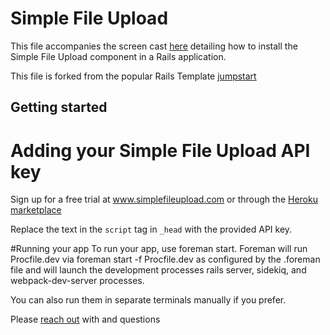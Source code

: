 # Simple File Upload
This file accompanies the screen cast [here](https://www.youtube.com/watch?v=1BB4hPugSQQ) detailing how to install the Simple File Upload component in a Rails application. 

This file is forked from the popular Rails Template [jumpstart](https://github.com/excid3/jumpstart)

## Getting started

# Adding your Simple File Upload API key
Sign up for a free trial at www.simplefileupload.com or through the [Heroku marketplace](https://elements.heroku.com/addons/simple-file-upload)

Replace the text in the `script` tag in `_head` with the provided API key. 

#Running your app
To run your app, use foreman start. Foreman will run Procfile.dev via foreman start -f Procfile.dev as configured by the .foreman file and will launch the development processes rails server, sidekiq, and webpack-dev-server processes.

You can also run them in separate terminals manually if you prefer.

Please [reach out](mailto:colleen@simplefileupload.com?subject=QuestionsFromGithub) with and questions


